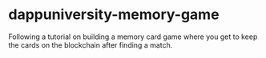 # dappuniversity-memory-game
Following a tutorial on building a memory card game where you get to keep the cards on the blockchain after finding a match.
